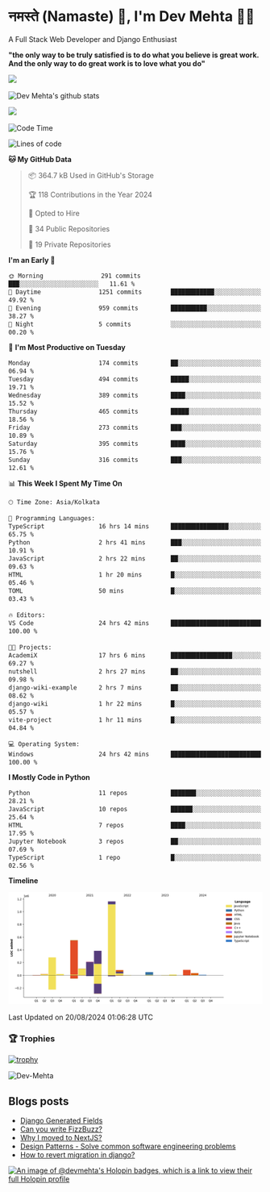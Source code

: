 # नमस्ते (Namaste) :pray:, I'm Dev Mehta :man_technologist:
A Full Stack Web Developer and Django Enthusiast

**"the only way to be truly satisfied is to do what you believe is great work. And the only way to do great work is to love what you do"**

<img src="https://github-readme-stats.vercel.app/api?username=Dev-Mehta&show=reviews,discussions_started,discussions_answered,prs_merged,prs_merged_percentage" />

![Dev Mehta's github stats](https://github-readme-stats.vercel.app/api?username=Dev-Mehta&count_private=true&show_icons=true&theme=nightowl)

<img src="https://komarev.com/ghpvc/?username=Dev-Mehta" />

<!--START_SECTION:waka-->
![Code Time](http://img.shields.io/badge/Code%20Time-326%20hrs%2054%20mins-blue)

![Lines of code](https://img.shields.io/badge/From%20Hello%20World%20I%27ve%20Written-3.0%20million%20lines%20of%20code-blue)

**🐱 My GitHub Data** 

> 📦 364.7 kB Used in GitHub's Storage 
 > 
> 🏆 118 Contributions in the Year 2024
 > 
> 💼 Opted to Hire
 > 
> 📜 34 Public Repositories 
 > 
> 🔑 19 Private Repositories 
 > 
**I'm an Early 🐤** 

```text
🌞 Morning                291 commits         ███░░░░░░░░░░░░░░░░░░░░░░   11.61 % 
🌆 Daytime                1251 commits        ████████████░░░░░░░░░░░░░   49.92 % 
🌃 Evening                959 commits         ██████████░░░░░░░░░░░░░░░   38.27 % 
🌙 Night                  5 commits           ░░░░░░░░░░░░░░░░░░░░░░░░░   00.20 % 
```
📅 **I'm Most Productive on Tuesday** 

```text
Monday                   174 commits         ██░░░░░░░░░░░░░░░░░░░░░░░   06.94 % 
Tuesday                  494 commits         █████░░░░░░░░░░░░░░░░░░░░   19.71 % 
Wednesday                389 commits         ████░░░░░░░░░░░░░░░░░░░░░   15.52 % 
Thursday                 465 commits         █████░░░░░░░░░░░░░░░░░░░░   18.56 % 
Friday                   273 commits         ███░░░░░░░░░░░░░░░░░░░░░░   10.89 % 
Saturday                 395 commits         ████░░░░░░░░░░░░░░░░░░░░░   15.76 % 
Sunday                   316 commits         ███░░░░░░░░░░░░░░░░░░░░░░   12.61 % 
```


📊 **This Week I Spent My Time On** 

```text
🕑︎ Time Zone: Asia/Kolkata

💬 Programming Languages: 
TypeScript               16 hrs 14 mins      ████████████████░░░░░░░░░   65.75 % 
Python                   2 hrs 41 mins       ███░░░░░░░░░░░░░░░░░░░░░░   10.91 % 
JavaScript               2 hrs 22 mins       ██░░░░░░░░░░░░░░░░░░░░░░░   09.63 % 
HTML                     1 hr 20 mins        █░░░░░░░░░░░░░░░░░░░░░░░░   05.46 % 
TOML                     50 mins             █░░░░░░░░░░░░░░░░░░░░░░░░   03.43 % 

🔥 Editors: 
VS Code                  24 hrs 42 mins      █████████████████████████   100.00 % 

🐱‍💻 Projects: 
AcademiX                 17 hrs 6 mins       █████████████████░░░░░░░░   69.27 % 
nutshell                 2 hrs 27 mins       ██░░░░░░░░░░░░░░░░░░░░░░░   09.98 % 
django-wiki-example      2 hrs 7 mins        ██░░░░░░░░░░░░░░░░░░░░░░░   08.62 % 
django-wiki              1 hr 22 mins        █░░░░░░░░░░░░░░░░░░░░░░░░   05.57 % 
vite-project             1 hr 11 mins        █░░░░░░░░░░░░░░░░░░░░░░░░   04.84 % 

💻 Operating System: 
Windows                  24 hrs 42 mins      █████████████████████████   100.00 % 
```

**I Mostly Code in Python** 

```text
Python                   11 repos            ███████░░░░░░░░░░░░░░░░░░   28.21 % 
JavaScript               10 repos            ██████░░░░░░░░░░░░░░░░░░░   25.64 % 
HTML                     7 repos             ████░░░░░░░░░░░░░░░░░░░░░   17.95 % 
Jupyter Notebook         3 repos             ██░░░░░░░░░░░░░░░░░░░░░░░   07.69 % 
TypeScript               1 repo              █░░░░░░░░░░░░░░░░░░░░░░░░   02.56 % 
```



**Timeline**

![Lines of Code chart](https://raw.githubusercontent.com/Dev-Mehta/Dev-Mehta/master/assets/bar_graph.png)


 Last Updated on 20/08/2024 01:06:28 UTC
<!--END_SECTION:waka-->

### 🏆 Trophies
[![trophy](https://github-profile-trophy.vercel.app/?username=Dev-Mehta&row=2&column=3&margin-w=15&margin-h=15&no-bg=true&frame=false&theme=onestar)](https://github.com/ryo-ma/github-profile-trophy)

<img align="center" src="https://github-readme-streak-stats.herokuapp.com/?user=Dev-Mehta&" alt="Dev-Mehta" />

## Blogs posts<!-- BLOG-POST-LIST:START -->
- [Django Generated Fields](https://simplifiedweb.netlify.app/django-generated-fields)
- [Can you write FizzBuzz?](https://simplifiedweb.netlify.app/can-you-write-fizzbuzz)
- [Why I moved to NextJS?](https://simplifiedweb.netlify.app/why-i-moved-to-nextjs)
- [Design Patterns - Solve common software engineering problems](https://simplifiedweb.netlify.app/design-patterns-solve-common-software-engineering-problems)
- [How to revert migration in django?](https://simplifiedweb.netlify.app/how-to-revert-migration-in-django)
<!-- BLOG-POST-LIST:END -->

[![An image of @devmehta's Holopin badges, which is a link to view their full Holopin profile](https://holopin.me/devmehta)](https://holopin.io/@devmehta)
